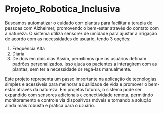 # Projeto_Robotica_Inclusiva


Buscamos automatizar o cuidado com plantas para facilitar a terapia de pessoas com Alzheimer, promovendo o bem-estar através do contato com a natureza. O sistema utiliza sensores de umidade para ajustar a irrigação de acordo com as necessidades do usuário, tendo 3 opções: 
1. Frequência Alta
2. Diária
3. De dois em dois dias
Assim, permitimos que os usuários definam padrões personalizados. Isso ajuda os pacientes a interagirem com as plantas, sem ter a necessidade de regá-las manualmente.

Este projeto representa um passo importante na aplicação de tecnologias simples e acessíveis para melhorar
a qualidade de vida e promover o bem-estar através da natureza. Em projetos futuros, o sistema pode ser
expandido com sensores adicionais e conectividade remota, permitindo monitoramento e controle via dispositivos
móveis e tornando a solução ainda mais robusta e prática para o usuário.


